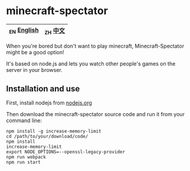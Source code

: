 # minecraft-spectator
| <sub>EN</sub> [English](./README.md) | <sub>ZH</sub> [中文](./README_ZH_CN.md) |
|-------------------------|----------------------------|

When you're bored but don't want to play minecraft, Minecraft-Spectator might be a good option!

It's based on node.js and lets you watch other people's games on the server in your browser.

## Installation and use
First, install nodejs from [nodejs.org](https://nodejs.org/)

Then download the minecraft-spectator source code and run it from your command line:

```
npm install -g increase-memory-limit
cd /path/to/your/download/code/
npm install
increase-memory-limit
export NODE_OPTIONS=--openssl-legacy-provider
npm run webpack
npm run start
```